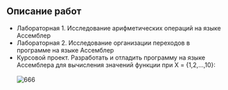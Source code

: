 ## Описание работ
- Лабораторная 1. Исследование арифметических операций на языке Ассемблер
- Лабораторная 2. Исследование организации переходов в программе на языке Ассемблер
- Курсовой проект. Разработать и отладить программу на языке Ассемблера для вычисления значений функции при X = {1,2,...,10}: 
<br><br>
![666](https://github.com/pirocsilin/educational/assets/97364957/923feff4-c6a7-40f5-86fa-f842534db009)
